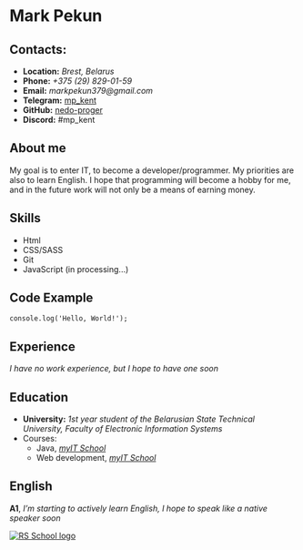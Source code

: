 # Mark Pekun

## Contacts:

- **Location:** _Brest, Belarus_
- **Phone:** _+375 (29) 829-01-59_
- **Email:** _markpekun379&#64;gmail&#46;com_
- **Telegram:** [mp_kent](https://t.me/mp_kent "Write me")
- **GitHub:** [nedo-proger](https://github.com/nedo-proger)
- **Discord:** #mp_kent

## About me

My goal is to enter IT, to become a developer/programmer. My priorities are also to learn English. I hope that programming will become a hobby for me, and in the future work will not only be a means of earning money.

## Skills

- Html
- CSS/SASS
- Git
- JavaScript (in processing...)

## Code Example

```
console.log('Hello, World!');
```

## Experience

_I have no work experience, but I hope to have one soon_

## Education

- **University:** _1st year student of the Belarusian State Technical University, Faculty of Electronic Information Systems_
- Courses:
  - Java, _[myIT School](https://myit.by/)_
  - Web development, _[myIT School](https://myit.by/)_

## English

**A1**, _I’m starting to actively learn English, I hope to speak like a native speaker soon_

[![RS School logo](img/rs_school_js.svgrs_school_js.svg)](https://rs.school/)
